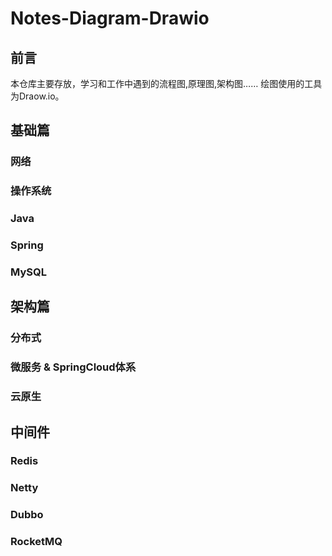 # Notes-Diagram-Drawio

## 前言

  本仓库主要存放，学习和工作中遇到的流程图,原理图,架构图…… 
  绘图使用的工具为Draow.io。

## 基础篇

### 网络

### 操作系统

### Java

### Spring

### MySQL

## 架构篇

### 分布式

### 微服务 & SpringCloud体系

### 云原生

## 中间件

### Redis

### Netty

### Dubbo

### RocketMQ
